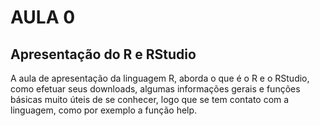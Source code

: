 # AULA 0 
## Apresentação do R e RStudio

A aula de apresentação da linguagem R, aborda o que é o R e o RStudio, como efetuar seus downloads, algumas informações gerais e funções básicas muito úteis de se conhecer,
logo que se tem contato com a linguagem, como por exemplo a função help.
